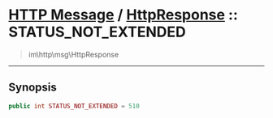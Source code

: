 # [HTTP Message](http.md) / [HttpResponse](http-HttpResponse.md) :: STATUS_NOT_EXTENDED
 > im\http\msg\HttpResponse
____

## Synopsis
```php
public int STATUS_NOT_EXTENDED = 510
```
